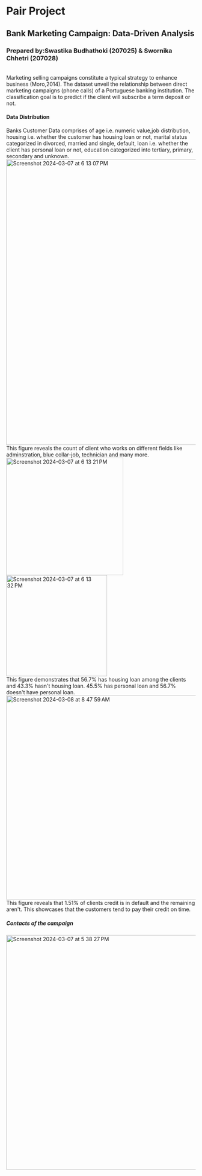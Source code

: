 # Pair Project
## **Bank Marketing Campaign: Data-Driven Analysis**
### <h3>Prepared by:Swastika Budhathoki (207025) & Swornika Chhetri (207028)</h3>
<br>
Marketing selling campaigns constitute a typical strategy to enhance business (Moro,2014). The dataset unveil the relationship between direct marketing campaigns (phone calls) of a Portuguese banking institution. The classification goal is to predict if the client will subscribe a term deposit or not.
<br>
<h4>Data Distribution</h4>
Banks Customer Data comprises of age i.e. numeric value,job distribution, housing i.e. whether the customer has housing loan or not, marital status categorized in divorced, married and single, default, loan i.e. whether the client has personal loan or not, education categorized into tertiary, primary, secondary and unknown. 
<img width="757" alt="Screenshot 2024-03-07 at 6 13 07 PM" src="https://github.com/swastikabudhathoki/swastikaa.github.io/assets/123391402/4218ab45-16ec-4fa8-8736-a9c003496893">
<br>
This figure reveals the count of client who works on different fields like adminstration, blue collar-job, technician and many more. 
<img width="311" alt="Screenshot 2024-03-07 at 6 13 21 PM" src="https://github.com/swastikabudhathoki/swastikaa.github.io/assets/123391402/89d6f198-67d0-44f3-a9ad-93baf9df1dc3">
<img width="268" alt="Screenshot 2024-03-07 at 6 13 32 PM" src="https://github.com/swastikabudhathoki/swastikaa.github.io/assets/123391402/ed417aaa-24ac-4b1a-9b97-78762c973e12">
<br>
This figure demonstrates that 56.7% has housing loan among the clients and 43.3% hasn't housing loan.  45.5% has personal loan and 56.7% doesn't have personal loan.
<br>
<img width="541" alt="Screenshot 2024-03-08 at 8 47 59 AM" src="https://github.com/swastikabudhathoki/swastikaa.github.io/assets/123391402/51166bc4-2d6b-45d8-9a47-dabaa5da1a46">
This figure reveals that 1.51% of clients credit is in default and the remaining aren't. This showcases that the customers tend to pay their credit on time. 
<br>
<h5>Contacts of the campaign</h5>

<img width="622" alt="Screenshot 2024-03-07 at 5 38 27 PM" src="https://github.com/swastikabudhathoki/swastikaa.github.io/assets/123391402/992a8f28-31bd-48cd-be43-9cba622dee96">

